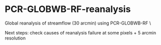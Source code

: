 # PCR-GLOBWB-RF-reanalysis
Global reanalysis of streamflow (30 arcmin) using PCR-GLOBWB-RF \ 

Next steps: check causes of reanalysis failure at some pixels + 5 arcmin resolution


